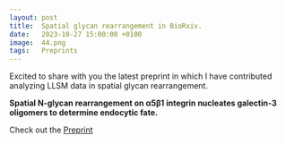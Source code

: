 ```yaml
---
layout: post
title:  Spatial glycan rearrangement in BioRxiv.
date:   2023-10-27 15:00:00 +0100
image:  44.png
tags:   Preprints
---
```


Excited to share with you the latest preprint in which I have contributed analyzing LLSM data in spatial glycan rearrangement. 

<strong>Spatial N-glycan rearrangement on α5β1 integrin nucleates galectin-3 oligomers to determine endocytic fate.</strong>


Check out the [Preprint][preprint-glycoswitch]


[preprint-glycoswitch]: https://doi.org/10.1101/2023.10.27.564026
